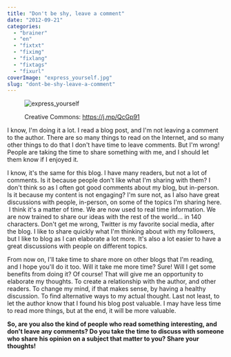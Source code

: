 ```yaml
---
title: "Don't be shy, leave a comment"
date: "2012-09-21"
categories: 
  - "brainer"
  - "en"
  - "fixtxt"
  - "fiximg"
  - "fixlang"
  - "fixtags"
  - "fixurl"
coverImage: "express_yourself.jpg"
slug: "dont-be-shy-leave-a-comment"
---
```


<figure>

![](images/express_yourself.jpg "express_yourself")

<figcaption>

Creative Commons: https://j.mp/QcGp91

</figcaption>

</figure>

I know, I'm doing it a lot. I read a blog post, and I'm not leaving a comment to the author. There are so many things to read on the Internet, and so many other things to do that I don't have time to leave comments. But I'm wrong! People are taking the time to share something with me, and I should let them know if I enjoyed it.

I know, it's the same for this blog. I have many readers, but not a lot of comments. Is it because people don't like what I'm sharing with them? I don't think so as I often got good comments about my blog, but in-person. Is it because my content is not engaging? I'm sure not, as I also have great discussions with people, in-person, on some of the topics I'm sharing here.  I think it's a matter of time. We are now used to real time information. We are now trained to share our ideas with the rest of the world... in 140 characters. Don't get me wrong, Twitter is my favorite social media, after the blog. I like to share quickly what I'm thinking about with my followers, but I like to blog as I can elaborate a lot more. It's also a lot easier to have a great discussions with people on different topics.

From now on, I'll take time to share more on other blogs that I'm reading, and I hope you'll do it too. Will it take me more time? Sure! Will I get some benefits from doing it? Of course! That will give me an opportunity to elaborate my thoughts. To create a relationship with the author, and other readers. To change my mind, if that makes sense, by having a healthy discussion. To find alternative ways to my actual thought. Last not least, to let the author know that I found his blog post valuable. I may have less time to read more things, but at the end, it will be more valuable.

**So, are you also the kind of people who read something interesting, and don't leave any comments? Do you take the time to discuss with someone who share his opinion on a subject that matter to you? Share your thoughts!**
